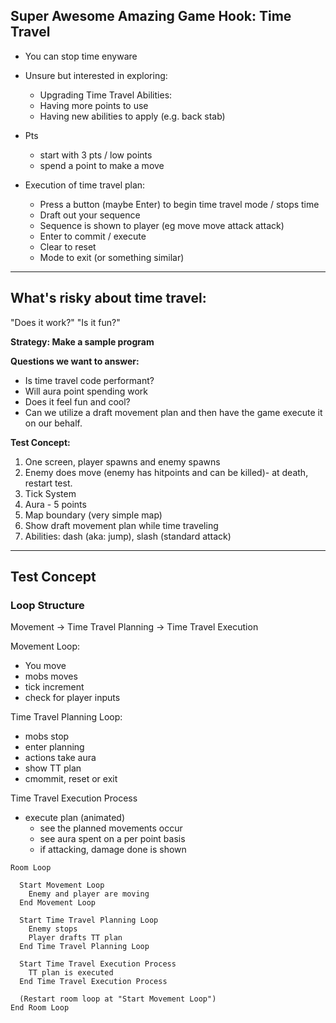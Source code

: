 ## Super Awesome Amazing Game Hook: Time Travel
* You can stop time enyware
* Unsure but interested in exploring:
  * Upgrading Time Travel Abilities:
  * Having more points to use
  * Having new abilities to apply (e.g. back stab)
* Pts
  * start with 3 pts / low points
  * spend a point to make a move

* Execution of time travel plan:
  * Press a button (maybe Enter) to begin time travel mode / stops time
  * Draft out your sequence
  * Sequence is shown to player (eg move move attack attack)
  * Enter to commit / execute
  * Clear to reset
  * Mode to exit (or something similar)
 
---

## What's risky about time travel:
"Does it work?"
"Is it fun?"

**Strategy: Make a sample program**

**Questions we want to answer:**
* Is time travel code performant?
* Will aura point spending work
* Does it feel fun and cool?
* Can we utilize a draft movement plan and then have the game execute it on our behalf.

**Test Concept:**
1. One screen, player spawns and enemy spawns
2. Enemy does move (enemy has hitpoints and can be killed)- at death, restart test.
4. Tick System
5. Aura - 5 points
6. Map boundary (very simple map)
7. Show draft movement plan while time traveling
8. Abilities: dash (aka: jump), slash (standard attack)

---

## Test Concept

### Loop Structure
Movement -> Time Travel Planning -> Time Travel Execution 

Movement Loop:
* You move
* mobs moves
* tick increment
* check for player inputs

Time Travel Planning Loop:
* mobs stop
* enter planning
* actions take aura
* show TT plan
* cmommit, reset or exit

Time Travel Execution Process
* execute plan (animated)
  * see the planned movements occur
  * see aura spent on a per point basis
  * if attacking, damage done is shown

```
Room Loop

  Start Movement Loop
    Enemy and player are moving
  End Movement Loop
  
  Start Time Travel Planning Loop
    Enemy stops
    Player drafts TT plan
  End Time Travel Planning Loop
  
  Start Time Travel Execution Process
    TT plan is executed
  End Time Travel Execution Process

  (Restart room loop at "Start Movement Loop")
End Room Loop
```
